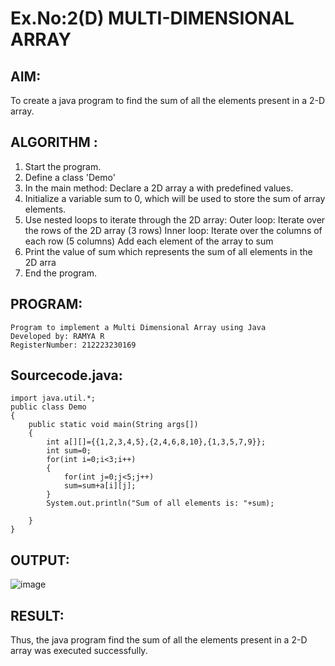 # Ex.No:2(D) MULTI-DIMENSIONAL ARRAY

## AIM:
To create a java program to find the sum of all the elements present in a 2-D array.

## ALGORITHM :
1.	Start the program.
2.	Define a class 'Demo'
3.	In the main method: Declare a 2D array a with predefined values.
4.	Initialize a variable sum to 0, which will be used to store the sum of array elements.
5.	Use nested loops to iterate through the 2D array:
   Outer loop: Iterate over the rows of the 2D array (3 rows)
  	Inner loop: Iterate over the columns of each row (5 columns)
  	Add each element of the array to sum
6. Print the value of sum which represents the sum of all elements in the 2D arra
7. End the program.


## PROGRAM:
```
Program to implement a Multi Dimensional Array using Java
Developed by: RAMYA R
RegisterNumber: 212223230169
```

## Sourcecode.java:

```
import java.util.*;
public class Demo
{
    public static void main(String args[])
    {
        int a[][]={{1,2,3,4,5},{2,4,6,8,10},{1,3,5,7,9}};
        int sum=0;
        for(int i=0;i<3;i++)
        {
            for(int j=0;j<5;j++)
            sum=sum+a[i][j];
        }
        System.out.println("Sum of all elements is: "+sum);
        
    }
}
```


## OUTPUT:

![image](https://github.com/user-attachments/assets/c276aa9c-3031-4130-a03d-9cbca900fd76)


## RESULT:
Thus, the java program find the sum of all the elements present in a 2-D array was executed successfully.
